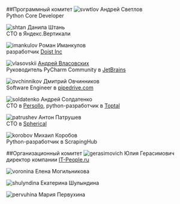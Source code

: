 
##Программный комитет
![svwtlov](/2018/img/speakers/2018/svetlov.jpg) Андрей Светлов<br>Python Core Developer

![shtan](/2018/img/speakers/2018/shtan.png) Данила Штань<br>CTO в Яндекс.Вертикали

![imankulov](/2018/img/speakers/2018/imankulov.jpg) Роман Иманкулов<br>разработчик [Doist Inc](https://doist.com)

![vlasovskii](/2017/img/speakers/2017/vlasovskih.JPG) [Андрей Власовских](http://pirx.ru)<br> Руководитель PyCharm Community в [JetBrains](https://www.jetbrains.com)

![ovchinnikov](/2018/img/speakers/2018/ovchinnikov.jpg) Дмитрий Овчинников<br>Software Engineer в [pipedrive.com](https://www.pipedrive.com/ru) 

![soldatenko](/2018/img/speakers/2018/soldatenko.jpg) Андрей Солдатенко<br>CTO в [Persollo](https://persollo.com), python-разработчик в [Toptal](https://www.toptal.com)

![patrushev](/2018/img/speakers/2018/patrushev.jpg) Антон Патрушев<br>CTO в [Spherical](https://www.spherical.pm)

![korobov](/2018/img/speakers/2018/korobov.jpg) Михаил Коробов<br>Python-разработчик в ScrapingHub


##Организационный комитет
![gerasimovich](/2018/img/speakers/2018/gerasimovich.jpg) Юлия Герасимович<br>директор компании [IT-People.ru](http://it-people.ru/)

![voronina](/2018/img/speakers/2018/voronina.jpg) Елена Могильникова

![shulyndina](/2018/img/speakers/2018/shulyndina.jpg) Екатерина Шулындина

![pervuhina](/2018/img/speakers/2018/pervuhina.jpg) Мария Первухина



